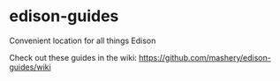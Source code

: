 edison-guides
=============

Convenient location for all things Edison

Check out these guides in the wiki: https://github.com/mashery/edison-guides/wiki




